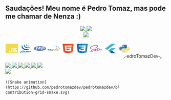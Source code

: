 ## Saudações! Meu nome é Pedro Tomaz, mas pode me chamar de Nenza :)
<div align="center">
    <a href="https://github.com/pedrotomazdev">
        <img height="200em"
            src="https://github-readme-stats.vercel.app/api?username=pedrotomazdev&show_icons=true&theme=gotham&include_all_commits=true&count_private=true" />
        <img height="200em"
            src="https://github-readme-stats.vercel.app/api/top-langs/?username=pedrotomazdev&theme=gotham" />
        <br>
        <img height="265em" src="https://activity-graph.herokuapp.com/graph?username=pedrotomazdev&theme=gotham" />
    </a>
</div>
<div style="display: inline_block">
    <br>
    <img align="center" alt="PedroTomazDev-Js" height="30" width="40"
        src="https://raw.githubusercontent.com/devicons/devicon/master/icons/javascript/javascript-plain.svg">
    <img align="center" alt="PedroTomazDev-jQuery" height="30" width="40"
        src="https://raw.githubusercontent.com/devicons/devicon/2ae2a900d2f041da66e950e4d48052658d850630/icons/jquery/jquery-plain-wordmark.svg">
    <img align="center" alt="PedroTomazDev-PHP" height="30" width="40"
        src="https://raw.githubusercontent.com/devicons/devicon/2ae2a900d2f041da66e950e4d48052658d850630/icons/php/php-plain.svg">
    <img align="center" alt="PedroTomazDev-MySQL" height="30" width="40"
        src="https://raw.githubusercontent.com/devicons/devicon/2ae2a900d2f041da66e950e4d48052658d850630/icons/mysql/mysql-original-wordmark.svg">
    <img align="center" alt="PedroTomazDev-HTML" height="30" width="40"
        src="https://raw.githubusercontent.com/devicons/devicon/master/icons/html5/html5-original.svg">
    <img align="center" alt="PedroTomazDev-CSS" height="30" width="40"
        src="https://raw.githubusercontent.com/devicons/devicon/master/icons/css3/css3-original.svg">
    <img align="center" alt="PedroTomazDev-SASS" height="30" width="40"
        src="https://raw.githubusercontent.com/devicons/devicon/2ae2a900d2f041da66e950e4d48052658d850630/icons/sass/sass-original.svg">
    <img align="center" alt="PedroTomazDev-Flutter" height="30" width="40"
        src="https://raw.githubusercontent.com/devicons/devicon/2ae2a900d2f041da66e950e4d48052658d850630/icons/flutter/flutter-original.svg">
    <img align="center" alt="PedroTomazDev-Python" height="30" width="40"
        src="https://raw.githubusercontent.com/devicons/devicon/master/icons/python/python-original.svg">
    <img align="right" alt="PedroTomazDev-pic" height="150" style="border-radius:50px;"
        src="https://i.pinimg.com/originals/64/a6/b8/64a6b818a118ae6a547e4c6c5bf27142.gif">

</div>

##

<div>
    <a href="https://www.facebook.com/pedro.tomaz.129/" target="_blank">
        <img src="https://img.shields.io/badge/Facebook-1877F2?style=for-the-badge&logo=facebook&logoColor=white"
            target="_blank">
    </a>
    <a href="https://www.instagram.com/tomaz069/" target="_blank">
        <img src="https://img.shields.io/badge/-Instagram-%23E4405F?style=for-the-badge&logo=instagram&logoColor=white"
            target="_blank">
    </a>
    <a href="https://twitter.com/TomazFagundes" target="_blank">
        <img src="https://img.shields.io/badge/Twitter-1DA1F2?style=for-the-badge&logo=twitter&logoColor=white"
            target="_blank">
    </a>
    <a href="https://discord.com/users/772884466514657310" target="_blank">
        <img src="https://img.shields.io/badge/Discord-7289DA?style=for-the-badge&logo=discord&logoColor=white"
            target="_blank">
    </a>
    <a href="mailto:contatopedrotomazdev@gmail.com">
        <img src="https://img.shields.io/badge/Gmail-D14836?style=for-the-badge&logo=gmail&logoColor=white"
            target="_blank">
    </a>
    <a href="www.linkedin.com/in/pedro-tomaz" target="_blank">
        <img src="https://img.shields.io/badge/-LinkedIn-%230077B5?style=for-the-badge&logo=linkedin&logoColor=white"
            target="_blank">
    </a>
    <br>
    <a href="https://wakatime.com/@pedrotomazdev" target="_blank">
        <img src="https://wakatime.com/badge/user/6f7e1f36-a549-4f09-8c15-5d4a67950bdf.svg" target="_blank">
    </a>
    
    ![Snake animation](https://github.com/pedrotomazdev/pedrotomazdev/blob/output/github-contribution-grid-snake.svg)

</div>
